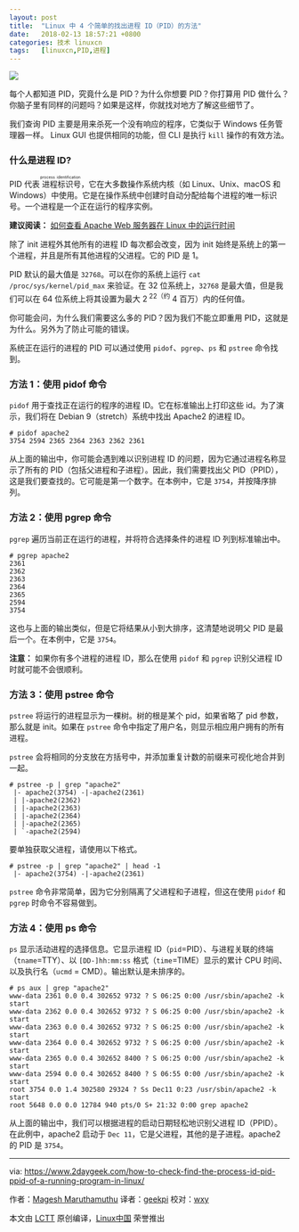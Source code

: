 ```yaml
---
layout: post
title:	"Linux 中 4 个简单的找出进程 ID（PID）的方法"
date:	2018-02-13 18:57:21 +0800 
categories:	技术 linuxcn 
tags:	[linuxcn,PID,进程]
---
```



![](/Asserts/Images//attachment/album/201802/13/185715w7awbfirhr7bb4i8.jpg)


每个人都知道 PID，究竟什么是 PID？为什么你想要 PID？你打算用 PID 做什么？你脑子里有同样的问题吗？如果是这样，你就找对地方了解这些细节了。


我们查询 PID 主要是用来杀死一个没有响应的程序，它类似于 Windows 任务管理器一样。 Linux GUI 也提供相同的功能，但 CLI 是执行 `kill` 操作的有效方法。


### 什么是进程 ID?


PID 代表<ruby> 进程标识号 <rt>  process identification </rt></ruby>，它在大多数操作系统内核（如 Linux、Unix、macOS 和 Windows）中使用。它是在操作系统中创建时自动分配给每个进程的唯一标识号。一个进程是一个正在运行的程序实例。


**建议阅读：** [如何查看 Apache Web 服务器在 Linux 中的运行时间](https://www.2daygeek.com/check-find-apache-httpd-web-server-uptime-linux/)


除了 init 进程外其他所有的进程 ID 每次都会改变，因为 init 始终是系统上的第一个进程，并且是所有其他进程的父进程。它的 PID 是 1。


PID 默认的最大值是 `32768`。可以在你的系统上运行 `cat /proc/sys/kernel/pid_max` 来验证。在 32 位系统上，`32768` 是最大值，但是我们可以在 64 位系统上将其设置为最大 2<sup> 22（约</sup> 4 百万）内的任何值。


你可能会问，为什么我们需要这么多的 PID？因为我们不能立即重用 PID，这就是为什么。另外为了防止可能的错误。


系统正在运行的进程的 PID 可以通过使用 `pidof`、`pgrep`、`ps` 和 `pstree` 命令找到。


### 方法 1：使用 pidof 命令


`pidof` 用于查找正在运行的程序的进程 ID。它在标准输出上打印这些 id。为了演示，我们将在 Debian 9（stretch）系统中找出 Apache2 的进程 ID。



```
# pidof apache2
3754 2594 2365 2364 2363 2362 2361

```

从上面的输出中，你可能会遇到难以识别进程 ID 的问题，因为它通过进程名称显示了所有的 PID（包括父进程和子进程）。因此，我们需要找出父 PID（PPID），这是我们要查找的。它可能是第一个数字。在本例中，它是 `3754`，并按降序排列。


### 方法 2：使用 pgrep 命令


`pgrep` 遍历当前正在运行的进程，并将符合选择条件的进程 ID 列到标准输出中。



```
# pgrep apache2
2361
2362
2363
2364
2365
2594
3754

```

这也与上面的输出类似，但是它将结果从小到大排序，这清楚地说明父 PID 是最后一个。在本例中，它是 `3754`。


**注意：** 如果你有多个进程的进程 ID，那么在使用 `pidof` 和 `pgrep` 识别父进程 ID 时就可能不会很顺利。


### 方法 3：使用 pstree 命令


`pstree` 将运行的进程显示为一棵树。树的根是某个 pid，如果省略了 pid 参数，那么就是 init。如果在 `pstree` 命令中指定了用户名，则显示相应用户拥有的所有进程。


`pstree` 会将相同的分支放在方括号中，并添加重复计数的前缀来可视化地合并到一起。



```
# pstree -p | grep "apache2"
 |- apache2(3754) -|-apache2(2361)
 | |-apache2(2362)
 | |-apache2(2363)
 | |-apache2(2364)
 | |-apache2(2365)
 | `-apache2(2594)

```

要单独获取父进程，请使用以下格式。



```
# pstree -p | grep "apache2" | head -1
 |- apache2(3754) -|-apache2(2361)

```

`pstree` 命令非常简单，因为它分别隔离了父进程和子进程，但这在使用 `pidof` 和 `pgrep` 时命令不容易做到。


### 方法 4：使用 ps 命令


`ps` 显示活动进程的选择信息。它显示进程 ID（`pid`=PID）、与进程关联的终端（`tname`=TTY）、以 `[DD-]hh:mm:ss` 格式（`time`=TIME）显示的累计 CPU 时间、以及执行名（`ucmd` = CMD）。输出默认是未排序的。



```
# ps aux | grep "apache2"
www-data 2361 0.0 0.4 302652 9732 ? S 06:25 0:00 /usr/sbin/apache2 -k start
www-data 2362 0.0 0.4 302652 9732 ? S 06:25 0:00 /usr/sbin/apache2 -k start
www-data 2363 0.0 0.4 302652 9732 ? S 06:25 0:00 /usr/sbin/apache2 -k start
www-data 2364 0.0 0.4 302652 9732 ? S 06:25 0:00 /usr/sbin/apache2 -k start
www-data 2365 0.0 0.4 302652 8400 ? S 06:25 0:00 /usr/sbin/apache2 -k start
www-data 2594 0.0 0.4 302652 8400 ? S 06:55 0:00 /usr/sbin/apache2 -k start
root 3754 0.0 1.4 302580 29324 ? Ss Dec11 0:23 /usr/sbin/apache2 -k start
root 5648 0.0 0.0 12784 940 pts/0 S+ 21:32 0:00 grep apache2

```

从上面的输出中，我们可以根据进程的启动日期轻松地识别父进程 ID（PPID）。在此例中，apache2 启动于 `Dec 11`，它是父进程，其他的是子进程。apache2 的 PID 是 `3754`。




---


via: <https://www.2daygeek.com/how-to-check-find-the-process-id-pid-ppid-of-a-running-program-in-linux/>


作者：[Magesh Maruthamuthu](https://www.2daygeek.com/author/magesh/) 译者：[geekpi](https://github.com/geekpi) 校对：[wxy](https://github.com/wxy)


本文由 [LCTT](https://github.com/LCTT/TranslateProject) 原创编译，[Linux中国](https://linux.cn/) 荣誉推出
